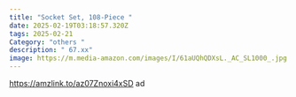 ```yaml
---
title: "Socket Set, 108-Piece "
date: 2025-02-19T03:18:57.320Z
tags: 2025-02-21
Category: "others "
description: " 67.xx"
image: https://m.media-amazon.com/images/I/61aUQhQDXsL._AC_SL1000_.jpg
---
```

https://amzlink.to/az07Znoxi4xSD   ad